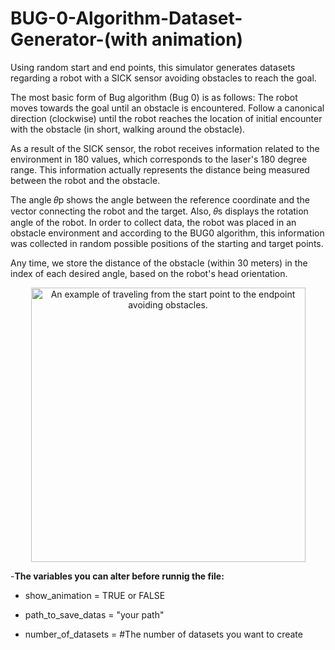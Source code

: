 # BUG-0-Algorithm-Dataset-Generator-(with animation)

Using random start and end points, this simulator generates datasets regarding a robot with a SICK sensor avoiding obstacles to reach the goal.

The most basic form of Bug algorithm (Bug 0) is as follows: The robot moves towards the goal until an obstacle is encountered. Follow a canonical direction (clockwise) until the robot reaches the location of initial encounter with the obstacle (in short, walking around the obstacle).

As a result of the SICK sensor, the robot receives information related to the environment in 180 values, which corresponds to the laser's 180 degree range. This information actually represents the distance being measured between the robot and the obstacle.

The angle 𝜃p shows the angle between the reference coordinate and the vector connecting the robot and the target. Also, 𝜃s displays the rotation angle of the robot.
In order to collect data, the robot was placed in an obstacle environment and according to the BUG0 algorithm, this information was collected in random possible positions of the starting and target points.

Any time, we store the distance of the obstacle (within 30 meters) in the index of each desired angle, based on the robot's head orientation.
<p align="center">
<img  width="439" alt="An example of traveling from the start point to the endpoint avoiding obstacles." src="https://user-images.githubusercontent.com/78047586/207312735-4a9d9c22-af70-4562-8005-7b6dab4f7fce.png">
</p>

-**The variables you can alter before runnig the file:**

  - show_animation = TRUE or FALSE
  
  - path_to_save_datas = "your path"
  
  - number_of_datasets = #The number of datasets you want to create

